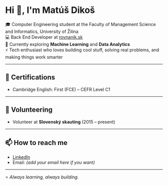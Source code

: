 # Hi 👋, I'm Matúš Dikoš

🎓 Computer Engineering student at the Faculty of Management Science and Informatics, University of Žilina  
💻 Back End Developer at [rovnanik.sk](https://rovnanik.sk)  
🌱 Currently exploring **Machine Learning** and **Data Analytics**  
⚡ Tech enthusiast who loves building cool stuff, solving real problems, and making things work smarter  

---

## 📜 Certifications
- Cambridge English: First (FCE) – CEFR Level C1

---

## 🤝 Volunteering
- Volunteer at **Slovenský skauting** (2015 – present)

---

## 📫 How to reach me
- [LinkedIn](https://www.linkedin.com/in/mat%C3%BA%C5%A1-diko%C5%A1-b40096353/)
- Email: *(add your email here if you want)*

---

⭐ *Always learning, always building.*
